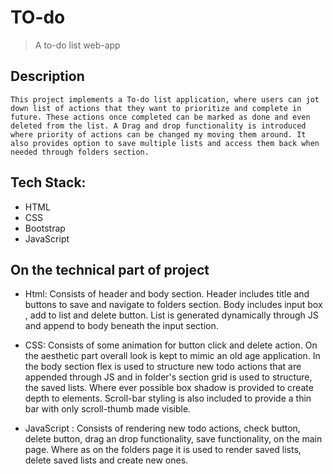 # TO-do
> A to-do list web-app

## Description
    This project implements a To-do list application, where users can jot down list of actions that they want to prioritize and complete in future. These actions once completed can be marked as done and even deleted from the list. A Drag and drop functionality is introduced where priority of actions can be changed my moving them around. It also provides option to save multiple lists and access them back when needed through folders section.

## Tech Stack:
* HTML
* CSS 
* Bootstrap
* JavaScript
	
## On the technical part of project
* Html: Consists of header and body section. Header includes title and buttons to save and navigate to folders section. Body includes input box , add to list and delete button. List is generated dynamically through JS and append to body beneath the input section. 

* CSS: Consists of some animation for button click and delete action. On the aesthetic part overall look is kept to mimic an old age application. In the body section flex is used to structure new todo actions that are appended through JS and in folder's section grid is used to structure, the saved lists. Where ever possible box shadow is provided to create depth to elements. Scroll-bar styling is also included to provide a thin bar with only scroll-thumb made visible.

* JavaScript : Consists of rendering new todo actions, check button, delete button, drag an drop functionality, save functionality, on the main page. Where as on the folders page it is used to render saved lists, delete saved lists and create new ones.
